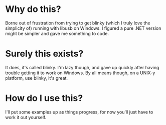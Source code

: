 Why do this?
============
Borne out of frustration from trying to get blinky (which I truly love the simplicity of) running with libusb on Windows.  I figured a pure .NET version might be simpler and gave me something to code.

Surely this exists?
===================
It does, it's called blinky.  I'm lazy though, and gave up quickly after having trouble getting it to work on Windows.  By all means though, on a UNIX-y platform, use blinky, it's great.

How do I use this?
==================
I'll put some examples up as things progress, for now you'll just have to work it out yourself.